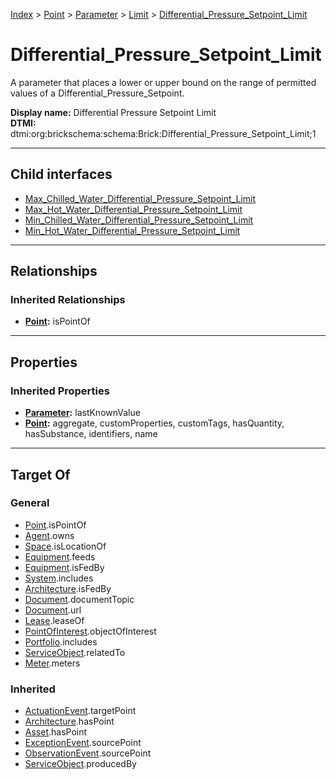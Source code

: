 [Index](../../../../index.md) > [Point](../../../Point.md) > [Parameter](../../Parameter.md) > [Limit](../Limit.md) > [Differential_Pressure_Setpoint_Limit](#)
# Differential_Pressure_Setpoint_Limit

A parameter that places a lower or upper bound on the range of permitted values of a Differential_Pressure_Setpoint.


**Display name:** Differential Pressure Setpoint Limit<br />
**DTMI:** dtmi:org:brickschema:schema:Brick:Differential_Pressure_Setpoint_Limit;1

---

## Child interfaces
* [Max_Chilled_Water_Differential_Pressure_Setpoint_Limit](../Max-/Max_Chilled_Water_Differential_Pressure_Setpoint_Limit.md)
* [Max_Hot_Water_Differential_Pressure_Setpoint_Limit](../Max-/Max_Hot_Water_Differential_Pressure_Setpoint_Limit.md)
* [Min_Chilled_Water_Differential_Pressure_Setpoint_Limit](../Min-/Min_Chilled_Water_Differential_Pressure_Setpoint_Limit.md)
* [Min_Hot_Water_Differential_Pressure_Setpoint_Limit](../Min-/Min_Hot_Water_Differential_Pressure_Setpoint_Limit.md)

---

## Relationships

### Inherited Relationships
* **[Point](../../../Point.md):** isPointOf

---

## Properties

### Inherited Properties
* **[Parameter](../../Parameter.md):** lastKnownValue
* **[Point](../../../Point.md):** aggregate, customProperties, customTags, hasQuantity, hasSubstance, identifiers, name

---

## Target Of
### General
* [Point](../../../Point.md).isPointOf
* [Agent](../../../../Agent/Agent.md).owns
* [Space](../../../../Space/Space.md).isLocationOf
* [Equipment](../../../../Asset/Equipment/Equipment.md).feeds
* [Equipment](../../../../Asset/Equipment/Equipment.md).isFedBy
* [System](../../../../Collection/System/System.md).includes
* [Architecture](../../../../Space/Architecture/Architecture.md).isFedBy
* [Document](../../../../Information/Document/Document.md).documentTopic
* [Document](../../../../Information/Document/Document.md).url
* [Lease](../../../../Event/Lease.md).leaseOf
* [PointOfInterest](../../../../Information/PointOfInterest.md).objectOfInterest
* [Portfolio](../../../../Collection/Portfolio.md).includes
* [ServiceObject](../../../../Information/ServiceObject/ServiceObject.md).relatedTo
* [Meter](../../../../Asset/Equipment/Meter/Meter.md).meters
### Inherited
* [ActuationEvent](../../../../Event/Point-/ActuationEvent.md).targetPoint
* [Architecture](../../../../Space/Architecture/Architecture.md).hasPoint
* [Asset](../../../../Asset/Asset.md).hasPoint
* [ExceptionEvent](../../../../Event/Point-/ExceptionEvent.md).sourcePoint
* [ObservationEvent](../../../../Event/Point-/ObservationEvent/ObservationEvent.md).sourcePoint
* [ServiceObject](../../../../Information/ServiceObject/ServiceObject.md).producedBy
